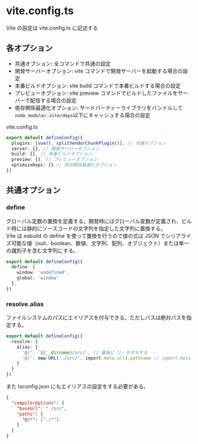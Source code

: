 # vite.config.ts

Vite の設定は vite.config.ts に記述する

## 各オプション

- 共通オプション: 全コマンドで共通の設定
- 開発サーバーオプション: vite コマンドで開発サーバーを起動する場合の設定
- 本番ビルドオプション: vite build コマンドで本番ビルドする場合の設定
- プレビューオプション: vite preview コマンドでビルドしたファイルをサーバーで配信する場合の設定
- 依存関係最適化オプション: サードパーティーライブラリをバンドルして`node_module/.vite/deps`以下にキャッシュする場合の設定

vite.config.ts

```TypeScript
export default defineConfig({
  plugins: [vue(), splitVendorChunkPlugin()], // 共通オプション
  server: {}, // 開発サーバーオプション
  build: {}, // 本番ビルドオプション
  preview: {}, // プレビューオプション
  optimizeDeps: {} // 依存関係最適化オプション
})
```

## 共通オプション

### define

グローバル定数の置換を定義する。開発時にはグローバル変数が定義され、ビルド時には静的にソースコードの文字列を指定した文字列に置換する。  
Vite は esbuild の define を使って置換を行うので値の式は JSON でシリアライズ可能な値（null、boolean、数値、文字列、配列、オブジェクト）または単一の識別子を含む文字列にする。

```TypeScript
export default defineConfig({
  define: {
    window: 'undefined',
    global: 'window'
  },
})
```

### resolve.alias

ファイルシステムのパスにエイリアスを付与できる。ただしパスは絶対パスを指定する。

```TypeScript
export default defineConfig({
  resolve: {
    alias: {
      '@/': `${__dirname}/src/`, // 最後に「/」を付与する
      '@/': new URL('./src/', import.meta.url).pathname // import.meta.urlは現在のESモジュールのURLなのでvite.config.tsのパスを示す
    }
  }
})
```

また tsconfig.json にもエイリアスの設定をする必要がある。

```JSON
{
  "compilerOptions": {
    "baseUrl": "./src",
    "paths": {
      "@/*": ["./*"]
    }
  }
}
```
